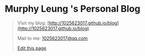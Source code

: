 # Murphy Leung 's Personal Blog

>
> Visit my blog: [http://1025623017.github.io/blog](http://1025623017.github.io/blog)
>
> Mail to me: 1025623017@qq.com
>
> [Edit this page](https://github.com/1025623017/blog/edit/gh-pages/README.md)
>
